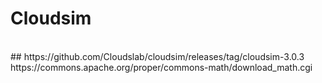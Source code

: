 # Cloudsim
<br>
## https://github.com/Cloudslab/cloudsim/releases/tag/cloudsim-3.0.3
<br>
https://commons.apache.org/proper/commons-math/download_math.cgi
